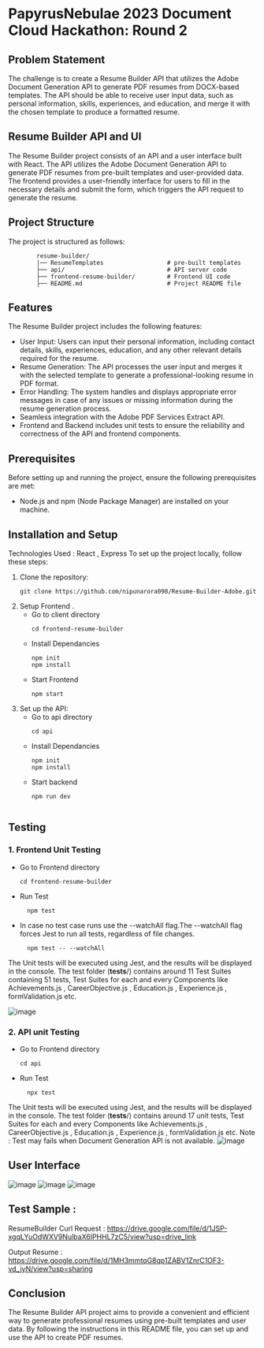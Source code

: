 # PapyrusNebulae 2023 Document Cloud Hackathon: Round 2
## Problem Statement
The challenge is to create a Resume Builder API that utilizes the Adobe Document Generation API to generate PDF resumes from DOCX-based templates. The API should be able to receive user input data, such as personal information, skills, experiences, and education, and merge it with the chosen template to produce a formatted resume.
## Resume Builder API and UI
The Resume Builder project consists of an API and a user interface built with React. The API utilizes the Adobe Document Generation API to generate PDF resumes from pre-built templates and user-provided data. The frontend provides a user-friendly interface for users to fill in the necessary details and submit the form, which triggers the API request to generate the resume.
## Project Structure
  The project is structured as follows:
  ```shell
          resume-builder/
          |── ResumeTemplates                  # pre-built templates
          ├── api/                             # API server code
          ├── frontend-resume-builder/         # Frontend UI code
          ├── README.md                        # Project README file
  ```

## Features
The Resume Builder project includes the following features:
- User Input: Users can input their personal information, including contact details, skills, experiences, education, and any other relevant details required for the resume.
- Resume Generation: The API processes the user input and merges it with the selected template to generate a professional-looking resume in PDF format.
- Error Handling: The system handles and displays appropriate error messages in case of any issues or missing information during the resume generation process.
- Seamless integration with the Adobe PDF Services Extract API.
- Frontend and Backend includes unit tests to ensure the reliability and correctness of the API and frontend components.


## Prerequisites
Before setting up and running the project, ensure the following prerequisites are met:
- Node.js and npm (Node Package Manager) are installed on your machine.
  
## Installation and Setup
Technologies Used : React , Express 
To set up the project locally, follow these steps:

1. Clone the repository:
    ```shell
   git clone https://github.com/nipunarora098/Resume-Builder-Adobe.git
	
2. Setup Frontend .
   - Go to client directory
		```shell
		cd frontend-resume-builder
   - Install Dependancies
		```shell
	 	npm init
		npm install
   - Start Frontend
	 	```shell
	 	npm start
2. Set up the API:
   - Go to api directory
		```shell
	 	cd api
   -  Install Dependancies
		```shell
	 	npm init
	 	npm install
   - Start backend
		```shell
	 	npm run dev


 ## Testing 
 ### 1. Frontend Unit Testing
- Go to Frontend directory
     ```shell
 	cd frontend-resume-builder
- Run Test
  ```shell
 	npm test
- In case no test case runs use the --watchAll flag.The --watchAll flag forces Jest to run all tests, regardless of file changes.
  ```shell
 	npm test -- --watchAll
The Unit tests will be executed using Jest, and the results will be displayed in the console. The test folder (__tests__/) contains around 11 Test Suites containing 51 tests, Test Suites for each and every Components like Achievements.js , CareerObjective.js , Education.js , Experience.js , formValidation.js etc.


![image](https://github.com/nipunarora098/Resume-Builder-Adobe/assets/74128691/492e3023-e001-4083-842a-b3d0938d5973)


### 2. API unit Testing
- Go to Frontend directory
     ```shell
 	cd api
- Run Test
  ```shell
 	npx test

The Unit tests will be executed using Jest, and the results will be displayed in the console. The test folder (__tests__/) contains around 17 
unit tests, Test Suites for each and every Components like Achievements.js , CareerObjective.js , Education.js , Experience.js , formValidation.js etc.
Note : Test may fails when Document Generation API is not available.
![image](https://github.com/nipunarora098/Resume-Builder-Adobe/assets/74128691/b28c804f-3e92-4d1d-ab2b-aa7e6e711da9)



## User Interface
![image](https://github.com/nipunarora098/Resume-Builder-Adobe/assets/74128691/cc1fab6a-f70e-4238-8a36-fb7e652307bd)
![image](https://github.com/nipunarora098/Resume-Builder-Adobe/assets/74128691/2fd205d7-8bcd-41c6-90ca-549b216c930d)
![image](https://github.com/nipunarora098/Resume-Builder-Adobe/assets/74128691/d30d46b1-7c68-484a-8bbb-301c7e595609)


## Test Sample : 
 ResumeBuilder Curl Request : https://drive.google.com/file/d/1JSP-xgqLYuOdWXV9NulbaX6IPHHL7zC5/view?usp=drive_link
 
Output Resume : https://drive.google.com/file/d/1MH3mmtqG8qp1ZABV1ZnrC1OF3-vd_jyN/view?usp=sharing
## Conclusion
The Resume Builder API project aims to provide a convenient and efficient way to generate professional resumes using pre-built templates and user data. By following the instructions in this README file, you can set up and use the API to create PDF resumes. 
